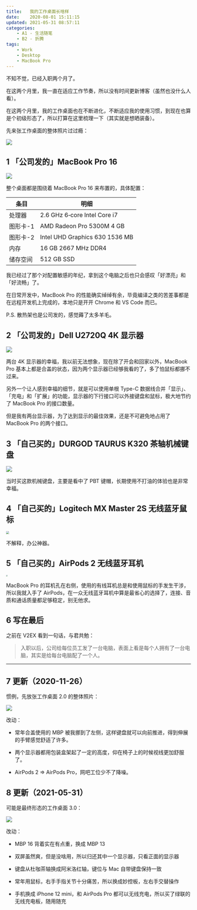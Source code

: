 ```yaml
---
title:   我的工作桌面长啥样
date:    2020-08-01 15:11:15
updated: 2021-05-31 08:57:11
categories:
    - A1 - 生活随笔
    - B2 - 折腾
tags:
    - Work
    - Desktop
    - MacBook Pro
---
```


不知不觉，已经入职两个月了。

在这两个月里，我一直在适应工作节奏，所以没有时间更新博客（虽然也没什么人看）。

在这两个月里，我的工作桌面也在不断进化，不断适应我的使用习惯，到现在也算是个初级形态了，所以打算在这里梳理一下（其实就是想晒装备）。

先来张工作桌面的整体照片过过瘾：

<img src="https://cdn.jsdelivr.net/gh/ProgCZ/image-cloud-a@master/2020/08/00.png" style="zoom:100%"/>

<!-- more -->

## 1 「公司发的」MacBook Pro 16

<img src="https://cdn.jsdelivr.net/gh/ProgCZ/image-cloud-a@master/2020/08/01.png" style="zoom:100%"/>

整个桌面都是围绕着 MacBook Pro 16 来布置的，具体配置：

| 条目 | 明细 |
| --- | --- |
| 处理器 | 2.6 GHz 6‑core Intel Core i7 |
| 图形卡-1 | AMD Radeon Pro 5300M 4 GB |
| 图形卡-2 | Intel UHD Graphics 630 1536 MB |
| 内存 | 16 GB 2667 MHz DDR4 |
| 储存空间 | 512 GB SSD|

我已经过了那个对配置敏感的年纪，拿到这个电脑之后也只会感叹「好漂亮」和「好流畅」了。

在日常开发中，MacBook Pro 的性能确实绰绰有余，毕竟编译之类的苦差事都是在远程开发机上完成的，本地只是开开 Chrome 和 VS Code 而已。

P.S. 散热架也是公司发的，感觉薅了太多羊毛。

## 2 「公司发的」Dell U2720Q 4K 显示器

<img src="https://cdn.jsdelivr.net/gh/ProgCZ/image-cloud-a@master/2020/08/02.png" style="zoom:100%"/>

两台 4K 显示器的幸福，我以前无法想象，现在除了开会和回家以外，MacBook Pro 基本上都是合盖的状态，因为两个显示器已经够我看的了，多了怕鼠标都挪不过来。

另外一个让人感到幸福的细节，就是可以使用单根 Type-C 数据线合并「显示」、「充电」和「扩展」的功能，显示器的下行接口可以外接键盘和鼠标，极大地节约了 MacBook Pro 的接口数量。

但是我有两台显示器，为了达到显示的最佳效果，还是不可避免地占用了 MacBook Pro 的两个接口。

## 3 「自己买的」DURGOD TAURUS K320 茶轴机械键盘

<img src="https://cdn.jsdelivr.net/gh/ProgCZ/image-cloud-a@master/2020/08/03.png" style="zoom:100%"/>

当时买这款机械键盘，主要是看中了 PBT 键帽，长期使用不打油的体验也是非常幸福。

## 4 「自己买的」Logitech MX Master 2S 无线蓝牙鼠标

<img src="https://cdn.jsdelivr.net/gh/ProgCZ/image-cloud-a@master/2020/08/04.png" style="zoom:50%"/>

不解释，办公神器。

## 5 「自己买的」AirPods 2 无线蓝牙耳机

<img src="https://cdn.jsdelivr.net/gh/ProgCZ/image-cloud-a@master/2020/08/05.png" style="zoom:25%"/>

MacBook Pro 的耳机孔在右侧，使用的有线耳机总是和使用鼠标的手发生干涉，所以我就入手了 AirPods，在一众无线蓝牙耳机中算是最省心的选择了，连接、音质和通话质量都足够稳定，别无他求。

## 6 写在最后

之前在 V2EX 看到一句话，与君共勉：

> 入职以后，公司给每位员工发了一台电脑，表面上看是每个人拥有了一台电脑，其实是给每台电脑配了一个人。

---

## 7 更新（2020-11-26）

惯例，先放张工作桌面 2.0 的整体照片：

<img src="https://cdn.jsdelivr.net/gh/ProgCZ/image-cloud-a@master/2020/11/00.jpg" style="zoom:100%"/>

改动：

- 常年合盖使用的 MBP 被我挪到了左侧，这样键盘就可以向前推进，得到伸展的手臂感觉舒适了许多。

- 两个显示器都用包装盒架起了一定的高度，仰在椅子上的时候视线更加舒服了。

- AirPods 2 => AirPods Pro，网吧工位少不了降噪。

## 8 更新（2021-05-31）

可能是最终形态的工作桌面 3.0：

![](https://cdn.jsdelivr.net/gh/ProgCZ/image-cloud-a@master/2021/05/11.png)

改动：

- MBP 16 背着实在有点重，换成 MBP 13

- 双屏虽然爽，但是没啥用，所以归还其中一个显示器，只看正面的显示器

- 键盘从杜咖茶轴换成阿米洛红轴，键位与 Mac 自带键盘保持一致

- 常年用鼠标，右手手指关节十分痛苦，所以换成妙控板，左右手交替操作

- 手机换成 iPhone 12 mini，和 AirPods Pro 都可以无线充电，所以买了绿联的无线充电板，随用随充
